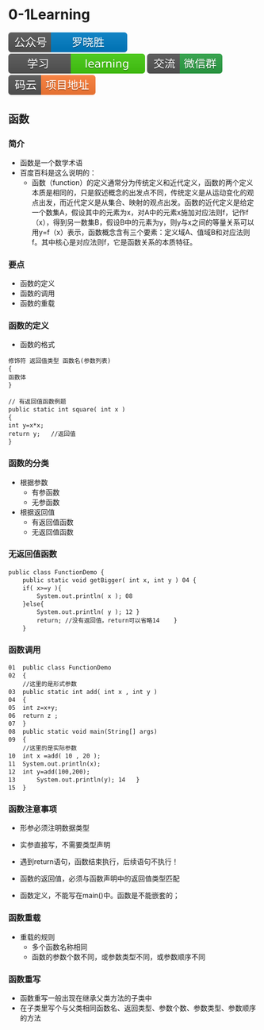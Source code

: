 # 0-1Learning

![alt text](../../static/common/svg/luoxiaosheng.svg "公众号")
![alt text](../../static/common/svg/luoxiaosheng_learning.svg "学习")
![alt text](../../static/common/svg/luoxiaosheng_wechat.svg "微信")
![alt text](../../static/common/svg/luoxiaosheng_gitee.svg "码云")

## 函数

### 简介
* 函数是一个数学术语
* 百度百科是这么说明的：
    * 函数（function）的定义通常分为传统定义和近代定义，函数的两个定义本质是相同的，只是叙述概念的出发点不同，传统定义是从运动变化的观点出发，而近代定义是从集合、映射的观点出发。函数的近代定义是给定一个数集A，假设其中的元素为x，对A中的元素x施加对应法则f，记作f（x），得到另一数集B，假设B中的元素为y，则y与x之间的等量关系可以用y=f（x）表示，函数概念含有三个要素：定义域A、值域B和对应法则f。其中核心是对应法则f，它是函数关系的本质特征。

### 要点
* 函数的定义
* 函数的调用
* 函数的重载


### 函数的定义
* 函数的格式
``````
修饰符 返回值类型 函数名(参数列表)
{
函数体
}

// 有返回值函数例题
public static int square( int x )
{
int y=x*x;
return y;	//返回值
}
``````

### 函数的分类
* 根据参数
    * 有参函数
    * 无参函数
* 根据返回值
    * 有返回值函数
    * 无返回值函数

### 无返回值函数
``````
public class FunctionDemo {
	public static void getBigger( int x, int y ) 04	{
	if( x>=y ){
		System.out.println( x ); 08	
    }else{
		System.out.println( y ); 12	}
		return;	//没有返回值，return可以省略14	}
	}
``````

### 函数调用
``````
01	public class FunctionDemo 
02	{
    //这里的是形式参数
03	public static int add( int x , int y ) 
04	{
05	int z=x+y;
06	return z ; 
07	}
08	public static void main(String[] args) 
09	{
    //这里的是实际参数
10	int x =add( 10 , 20 );
11	System.out.println(x);
12	int y=add(100,200);
13		System.out.println(y); 14	}
15	}

``````
### 函数注意事项
* 形参必须注明数据类型
* 实参直接写，不需要类型声明

* 遇到return语句，函数结束执行，后续语句不执行！
* 函数的返回值，必须与函数声明中的返回值类型匹配
* 函数定义，不能写在main()中。函数是不能嵌套的；


### 函数重载
* 重载的规则
    * 多个函数名称相同
    * 函数的参数个数不同，或参数类型不同，或参数顺序不同

### 函数重写
* 函数重写一般出现在继承父类方法的子类中
* 在子类里写个与父类相同函数名、返回类型、参数个数、参数类型、参数顺序的方法